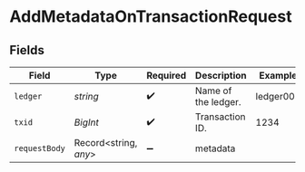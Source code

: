 # AddMetadataOnTransactionRequest


## Fields

| Field                 | Type                  | Required              | Description           | Example               |
| --------------------- | --------------------- | --------------------- | --------------------- | --------------------- |
| `ledger`              | *string*              | :heavy_check_mark:    | Name of the ledger.   | ledger001             |
| `txid`                | *BigInt*              | :heavy_check_mark:    | Transaction ID.       | 1234                  |
| `requestBody`         | Record<string, *any*> | :heavy_minus_sign:    | metadata              |                       |